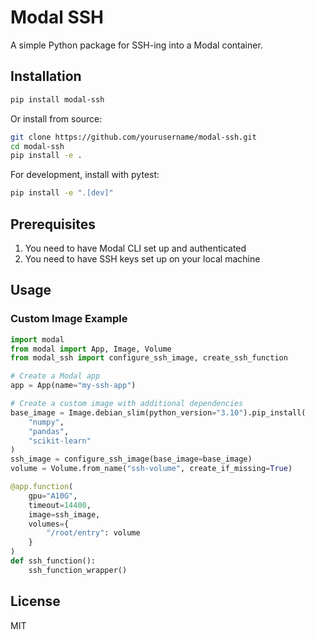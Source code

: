 # Modal SSH

A simple Python package for SSH-ing into a Modal container.

## Installation

```bash
pip install modal-ssh
```

Or install from source:

```bash
git clone https://github.com/yourusername/modal-ssh.git
cd modal-ssh
pip install -e .
```

For development, install with pytest:

```bash
pip install -e ".[dev]"
```

## Prerequisites

1. You need to have Modal CLI set up and authenticated
2. You need to have SSH keys set up on your local machine

## Usage

### Custom Image Example

```python
import modal
from modal import App, Image, Volume
from modal_ssh import configure_ssh_image, create_ssh_function

# Create a Modal app
app = App(name="my-ssh-app")

# Create a custom image with additional dependencies
base_image = Image.debian_slim(python_version="3.10").pip_install(
    "numpy",
    "pandas",
    "scikit-learn"
)
ssh_image = configure_ssh_image(base_image=base_image)
volume = Volume.from_name("ssh-volume", create_if_missing=True)

@app.function(
    gpu="A10G",
    timeout=14400,
    image=ssh_image,
    volumes={
        "/root/entry": volume
    }
)
def ssh_function():
    ssh_function_wrapper()
```

## License

MIT 